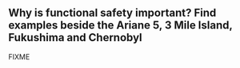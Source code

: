 ## Why is functional safety important? Find examples beside the Ariane 5, 3 Mile Island, Fukushima and Chernobyl
FIXME